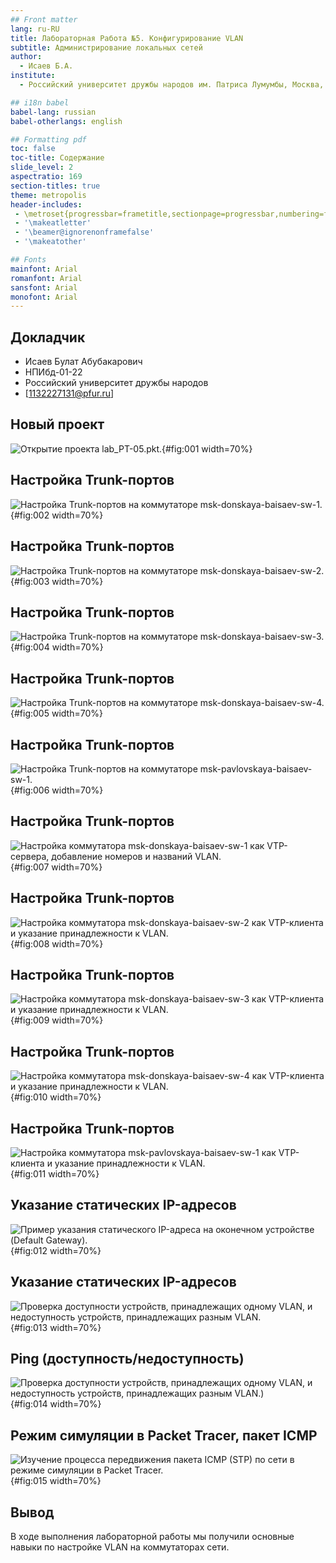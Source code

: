 ```yaml
---
## Front matter
lang: ru-RU
title: Лабораторная Работа №5. Конфигурирование VLAN
subtitle: Администрирование локальных сетей
author:
  - Исаев Б.А.
institute:
  - Российский университет дружбы народов им. Патриса Лумумбы, Москва, Россия

## i18n babel
babel-lang: russian
babel-otherlangs: english

## Formatting pdf
toc: false
toc-title: Содержание
slide_level: 2
aspectratio: 169
section-titles: true
theme: metropolis
header-includes:
 - \metroset{progressbar=frametitle,sectionpage=progressbar,numbering=fraction}
 - '\makeatletter'
 - '\beamer@ignorenonframefalse'
 - '\makeatother'

## Fonts
mainfont: Arial
romanfont: Arial
sansfont: Arial
monofont: Arial
---
```



## Докладчик


  * Исаев Булат Абубакарович
  * НПИбд-01-22
  * Российский университет дружбы народов
  * [1132227131@pfur.ru]


## Новый проект

![Открытие проекта lab_PT-05.pkt.](Images/1.png){#fig:001 width=70%}


## Настройка Trunk-портов

![Настройка Trunk-портов на коммутаторе msk-donskaya-baisaev-sw-1.](Images/2.png){#fig:002 width=70%}


## Настройка Trunk-портов

![Настройка Trunk-портов на коммутаторе msk-donskaya-baisaev-sw-2.](Images/3.png){#fig:003 width=70%}


## Настройка Trunk-портов

![Настройка Trunk-портов на коммутаторе msk-donskaya-baisaev-sw-3.](Images/4.png){#fig:004 width=70%}


## Настройка Trunk-портов

![Настройка Trunk-портов на коммутаторе msk-donskaya-baisaev-sw-4.](Images/5.png){#fig:005 width=70%}


## Настройка Trunk-портов

![Настройка Trunk-портов на коммутаторе msk-pavlovskaya-baisaev-sw-1.](Images/6.png){#fig:006 width=70%}


## Настройка Trunk-портов

![Настройка коммутатора msk-donskaya-baisaev-sw-1 как VTP-сервера, добавление номеров и названий VLAN.](Images/7.png){#fig:007 width=70%}


## Настройка Trunk-портов

![Настройка коммутатора msk-donskaya-baisaev-sw-2 как VTP-клиента и указание принадлежности к VLAN.](Images/8.png){#fig:008 width=70%}


## Настройка Trunk-портов

![Настройка коммутатора msk-donskaya-baisaev-sw-3 как VTP-клиента и указание принадлежности к VLAN.](Images/9.png){#fig:009 width=70%}


## Настройка Trunk-портов

![Настройка коммутатора msk-donskaya-baisaev-sw-4 как VTP-клиента и указание принадлежности к VLAN.](Images/10.png){#fig:010 width=70%}

## Настройка Trunk-портов

![Настройка коммутатора msk-pavlovskaya-baisaev-sw-1 как VTP-клиента и указание принадлежности к VLAN.](Images/11.png){#fig:011 width=70%}


## Указание статических IP-адресов

![Пример указания статического IP-адреса на оконечном устройстве (Default Gateway).](Images/12.png){#fig:012 width=70%}


## Указание статических IP-адресов

![Проверка доступности устройств, принадлежащих одному VLAN, и недоступность устройств, принадлежащих разным VLAN.](Images/13.png){#fig:013 width=70%}


## Ping (доступность/недоступность)

![Проверка доступности устройств, принадлежащих одному VLAN, и недоступность устройств, принадлежащих разным VLAN.)](Images/14.png){#fig:014 width=70%}


## Режим симуляции в Packet Tracer, пакет ICMP

![Изучение процесса передвижения пакета ICMP (STP) по сети в режиме симуляции в Packet Tracer.](Images/15.png){#fig:015 width=70%}


## Вывод
В ходе выполнения лабораторной работы мы получили основные навыки по настройке VLAN на коммутаторах сети.
